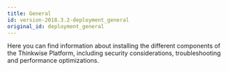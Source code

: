 ```yaml
---
title: General
id: version-2018.3.2-deployment_general
original_id: deployment_general
---
```


Here you can find information about installing the different components of the Thinkwise Platform, including security considerations,
troubleshooting and performance optimizations.
